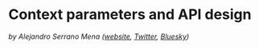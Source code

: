 # Context parameters and API design

_by Alejandro Serrano Mena ([website](https://serranofp.com/), [Twitter](https://twitter.com/trupill), [Bluesky](https://bsky.app/profile/serranofp.com))_